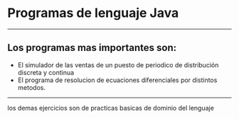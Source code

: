 # Programas de lenguaje Java
----
## Los programas mas importantes son:
- El simulador de las ventas de un puesto de periodico de distribución discreta y continua
- El programa de resolucion de ecuaciones diferenciales por distintos metodos.
----
los demas ejercicios son de practicas basicas de dominio del lenguaje
